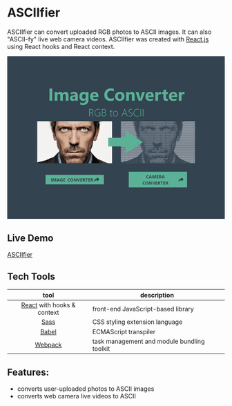 # ASCIIfier

ASCIIfier can convert uploaded RGB photos to ASCII images. It can also "ASCII-fy" live web camera videos. ASCIIfier was created with [React.js](http://facebook.github.io/react/index.html) using React hooks and React context.

![](https://github.com/dandybytes/asciifier/blob/master/docs/asciifier.png)

## Live Demo

[ASCIIfier](https://dandyasciifier.netlify.com/)

## Tech Tools

|                                   tool                                   | description                                 |
| :----------------------------------------------------------------------: | ------------------------------------------- |
| [React](http://facebook.github.io/react/index.html) with hooks & context | front-end JavaScript-based library          |
|                      [Sass](https://sass-lang.com/)                      | CSS styling extension language              |
|                       [Babel](https://babeljs.io/)                       | ECMAScript transpiler                       |
|                    [Webpack](https://webpack.js.org/)                    | task management and module bundling toolkit |

## Features:

-   converts user-uploaded photos to ASCII images
-   converts web camera live videos to ASCII
